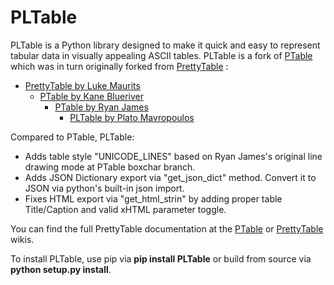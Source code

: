 PLTable
=======

PLTable is a Python library designed to make it quick and easy to represent tabular data in visually appealing ASCII tables. PLTable is a fork of [PTable](https://github.com/kxxoling/PTable) which was in turn originally forked from [PrettyTable](https://github.com/lmaurits/prettytable) :

- [PrettyTable by Luke Maurits](https://github.com/lmaurits/prettytable)
  - [PTable by Kane Blueriver](https://github.com/kxxoling/PTable)
    - [PTable by Ryan James](https://github.com/Autoplectic/PTable/tree/boxchar)
      - [PLTable by Plato Mavropoulos](https://github.com/platomav/PLTable)

Compared to PTable, PLTable:

- Adds table style "UNICODE_LINES" based on Ryan James's original line drawing mode at PTable boxchar branch.
- Adds JSON Dictionary export via "get_json_dict" method. Convert it to JSON via python's built-in json import.
- Fixes HTML export via "get_html_strin" by adding proper table Title/Caption and valid xHTML parameter toggle.

You can find the full PrettyTable documentation at the [PTable](https://ptable.readthedocs.io/en/latest/) or [PrettyTable](https://code.google.com/archive/p/prettytable/wikis) wikis.

To install PLTable, use pip via **pip install PLTable** or build from source via **python setup.py install**.
